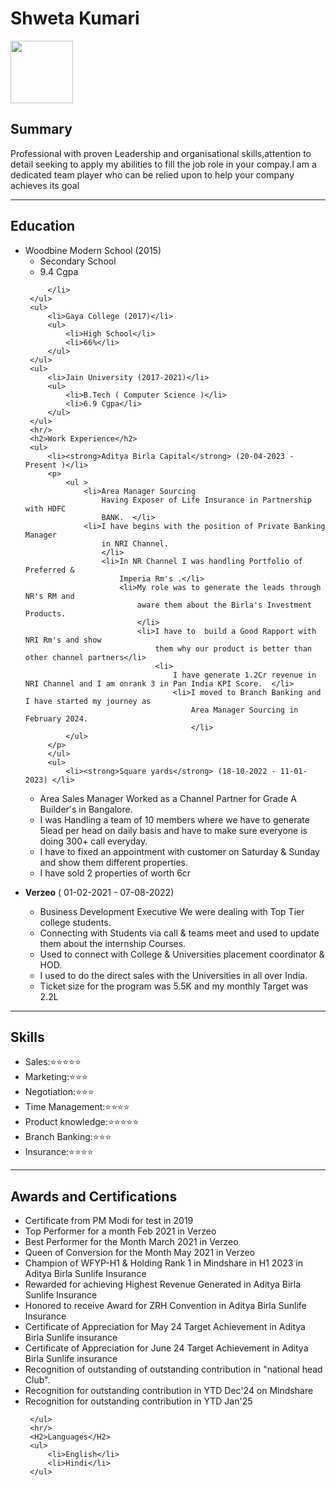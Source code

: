 <!DOCTYPE html>
 <html lang="en">
 <head>
     <meta charset="UTF-8">
     <meta name="viewport" content="width=device-width, initial-scale=1.0">
     <title>My Resume</title>
 </head>
 <body>
     <h1>Shweta Kumari</h1>
     <img src="../Formal Photo.jpeg" height="100"/>
     <h2>Summary</h2>
     <p>
         Professional with proven Leadership and organisational skills,attention to detail seeking to apply my abilities to fill the job role in your compay.I am a dedicated team player who can be relied upon to help your company achieves its goal
     </p>
     <hr/>
     <h2>Education</h2>
     <ul>
         <li>Woodbine Modern School (2015)
             <ul>
                 <li>Secondary School</li>
                 <li>9.4 Cgpa</li>
             </ul>
            
         </li>
     </ul>
     <ul>
         <li>Gaya College (2017)</li>
         <ul>
             <li>High School</li>
             <li>66%</li>
         </ul>
     </ul>
     <ul>
         <li>Jain University (2017-2021)</li>
         <ul>
             <li>B.Tech ( Computer Science )</li>
             <li>6.9 Cgpa</li>
         </ul>
     </ul>
     <hr/>
     <h2>Work Experience</h2>
     <ul>
         <li><strong>Aditya Birla Capital</strong> (20-04-2023 - Present )</li>
         <p>
             <ul >
                 <li>Area Manager Sourcing
                     Having Exposer of Life Insurance in Partnership with HDFC
                     BANK.  </li>
                 <li>I have begins with the position of Private Banking Manager
                     in NRI Channel.
                     </li>
                     <li>In NR Channel I was handling Portfolio of Preferred &
                         Imperia Rm's .</li>
                         <li>My role was to generate the leads through NR's RM and
                             aware them about the Birla's Investment Products.
                             </li>
                             <li>I have to  build a Good Rapport with NRI Rm's and show
                                 them why our product is better than other channel partners</li>
                                 <li>
                                     I have generate 1.2Cr revenue in NRI Channel and I am onrank 3 in Pan India KPI Score.  </li>
                                     <li>I moved to Branch Banking and I have started my journey as
                                         Area Manager Sourcing in February 2024.
                                         </li>
             </ul>
         </p>
         </ul>
         <ul>
             <li><strong>Square yards</strong> (18-10-2022 - 11-01-2023) </li>
 <ul>
     <li>Area Sales Manager
         Worked as a Channel Partner for Grade A Builder's in Bangalore.</li>
         <li>I was Handling a team of 10 members where we have to
             generate 5lead per head on daily basis and have to make
             sure everyone is doing 300+ call everyday.
             </li>
             <li>I have to fixed an appointment with customer on Saturday &
                 Sunday and show them different properties.
                 </li>
                 <li>I have sold 2 properties of worth 6cr</li>
 </ul>
         </ul>
         <ul>
             <li><strong>Verzeo</strong> ( 01-02-2021 - 07-08-2022)</li>
             <ul>
                 <li>Business Development Executive
                     We were dealing with Top Tier college students.
                     </li>
                     <li>Connecting with Students via call & teams meet and used
                         to update them about the internship Courses.</li>
                         <li>Used to connect with College & Universities placement
                             coordinator & HOD.
                             </li>
                             <li>I used to do the direct sales with the Universities in all over
                                 India.
                                 </li>
                                 <li>Ticket size for the program was 5.5K and my monthly
                                     Target was 2.2L
                                     </li>
             </ul>
         </ul>
     </ul>
    <hr/>
    <h2>Skills</h2> 
    <ul>
     <li>Sales:⭐⭐⭐⭐⭐</li>
     <li>Marketing:⭐⭐⭐</li>
     <li>Negotiation:⭐⭐⭐</li>
     <li>Time Management:⭐⭐⭐⭐</li>
     <li>Product knowledge:⭐⭐⭐⭐⭐</li>
     <li>Branch Banking:⭐⭐⭐</li>
     <li>Insurance:⭐⭐⭐⭐</li>
    </ul>
    <hr/>
     <h2>Awards and Certifications</h2>
     <ul>
       <li>Certificate from PM Modi for test in 2019</li>
     <li>Top Performer for a month Feb 2021 in Verzeo</li>
     <li>Best Performer for the Month March 2021 in Verzeo</li>
     <li>Queen of Conversion for the Month May 2021 in Verzeo</li>
     <li>Champion of WFYP-H1 & Holding Rank 1 in Mindshare in H1 2023 in Aditya Birla Sunlife Insurance </li>
     <li>Rewarded for achieving Highest Revenue Generated in Aditya Birla Sunlife Insurance</li>
     <li>Honored to receive Award for ZRH Convention in Aditya Birla Sunlife Insurance</li>
     <li>Certificate of Appreciation for May 24 Target Achievement in Aditya Birla Sunlife insurance</li>
     <li>Certificate of Appreciation for June 24 Target Achievement in Aditya Birla Sunlife insurance</li>
     <li>Recognition of outstanding of outstanding contribution in "national head Club".</li>
     <li>Recognition for outstanding contribution in YTD Dec'24 on Mindshare</li>
     <li>Recognition for outstanding contribution in YTD Jan'25</li>
 
     </ul>
     <hr/>
     <H2>Languages</H2>
     <ul>
         <li>English</li>
         <li>Hindi</li>
     </ul>
 </body>
 </html>
